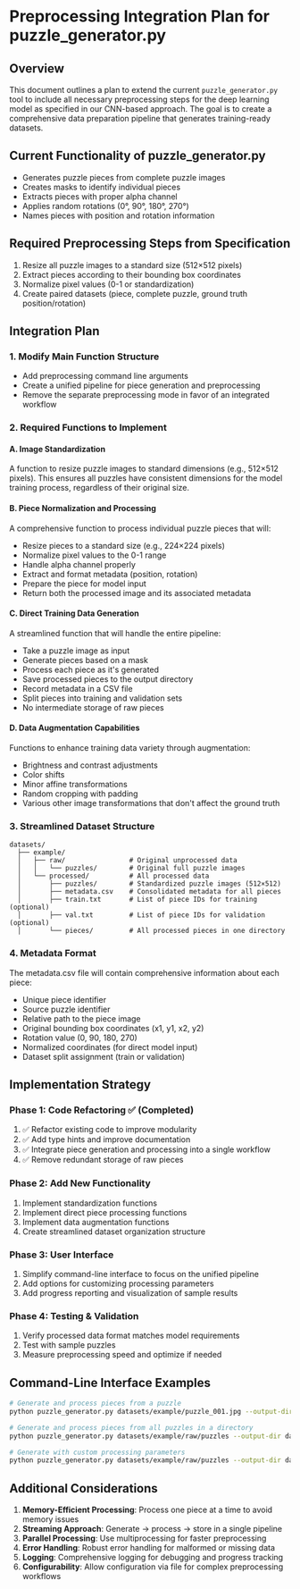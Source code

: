 # Preprocessing Integration Plan for puzzle_generator.py

## Overview
This document outlines a plan to extend the current `puzzle_generator.py` tool to include all necessary preprocessing steps for the deep learning model as specified in our CNN-based approach. The goal is to create a comprehensive data preparation pipeline that generates training-ready datasets.

## Current Functionality of puzzle_generator.py
- Generates puzzle pieces from complete puzzle images
- Creates masks to identify individual pieces
- Extracts pieces with proper alpha channel
- Applies random rotations (0°, 90°, 180°, 270°)
- Names pieces with position and rotation information

## Required Preprocessing Steps from Specification

1. Resize all puzzle images to a standard size (512×512 pixels)
2. Extract pieces according to their bounding box coordinates
3. Normalize pixel values (0-1 or standardization)
4. Create paired datasets (piece, complete puzzle, ground truth position/rotation)

## Integration Plan

### 1. Modify Main Function Structure
- Add preprocessing command line arguments
- Create a unified pipeline for piece generation and preprocessing
- Remove the separate preprocessing mode in favor of an integrated workflow

### 2. Required Functions to Implement

#### A. Image Standardization
A function to resize puzzle images to standard dimensions (e.g., 512×512 pixels). This ensures all puzzles have consistent dimensions for the model training process, regardless of their original size.

#### B. Piece Normalization and Processing
A comprehensive function to process individual puzzle pieces that will:
- Resize pieces to a standard size (e.g., 224×224 pixels)
- Normalize pixel values to the 0-1 range
- Handle alpha channel properly
- Extract and format metadata (position, rotation)
- Prepare the piece for model input
- Return both the processed image and its associated metadata

#### C. Direct Training Data Generation
A streamlined function that will handle the entire pipeline:
- Take a puzzle image as input
- Generate pieces based on a mask
- Process each piece as it's generated
- Save processed pieces to the output directory
- Record metadata in a CSV file
- Split pieces into training and validation sets
- No intermediate storage of raw pieces

#### D. Data Augmentation Capabilities
Functions to enhance training data variety through augmentation:
- Brightness and contrast adjustments
- Color shifts
- Minor affine transformations
- Random cropping with padding
- Various other image transformations that don't affect the ground truth

### 3. Streamlined Dataset Structure

```
datasets/
  ├── example/
  │   ├── raw/                # Original unprocessed data
  │   │   └── puzzles/        # Original full puzzle images
  │   └── processed/          # All processed data
  │       ├── puzzles/        # Standardized puzzle images (512×512)
  │       ├── metadata.csv    # Consolidated metadata for all pieces
  │       ├── train.txt       # List of piece IDs for training (optional)
  │       ├── val.txt         # List of piece IDs for validation (optional)
  │       └── pieces/         # All processed pieces in one directory
```

### 4. Metadata Format
The metadata.csv file will contain comprehensive information about each piece:
- Unique piece identifier
- Source puzzle identifier
- Relative path to the piece image
- Original bounding box coordinates (x1, y1, x2, y2)
- Rotation value (0, 90, 180, 270)
- Normalized coordinates (for direct model input)
- Dataset split assignment (train or validation)

## Implementation Strategy

### Phase 1: Code Refactoring ✅ (Completed)
1. ✅ Refactor existing code to improve modularity
2. ✅ Add type hints and improve documentation
3. ✅ Integrate piece generation and processing into a single workflow
4. ✅ Remove redundant storage of raw pieces

### Phase 2: Add New Functionality
1. Implement standardization functions
2. Implement direct piece processing functions
3. Implement data augmentation functions
4. Create streamlined dataset organization structure

### Phase 3: User Interface
1. Simplify command-line interface to focus on the unified pipeline
2. Add options for customizing processing parameters
3. Add progress reporting and visualization of sample results

### Phase 4: Testing & Validation
1. Verify processed data format matches model requirements
2. Test with sample puzzles
3. Measure preprocessing speed and optimize if needed

## Command-Line Interface Examples

```bash
# Generate and process pieces from a puzzle
python puzzle_generator.py datasets/example/puzzle_001.jpg --output-dir datasets/example/processed

# Generate and process pieces from all puzzles in a directory
python puzzle_generator.py datasets/example/raw/puzzles --output-dir datasets/example/processed

# Generate with custom processing parameters
python puzzle_generator.py datasets/example/raw/puzzles --output-dir datasets/example/processed --piece-size 224 224 --puzzle-size 512 512 --validation-split 0.2
```

## Additional Considerations

1. **Memory-Efficient Processing**: Process one piece at a time to avoid memory issues
2. **Streaming Approach**: Generate → process → store in a single pipeline
3. **Parallel Processing**: Use multiprocessing for faster preprocessing
4. **Error Handling**: Robust error handling for malformed or missing data
5. **Logging**: Comprehensive logging for debugging and progress tracking
6. **Configurability**: Allow configuration via file for complex preprocessing workflows
